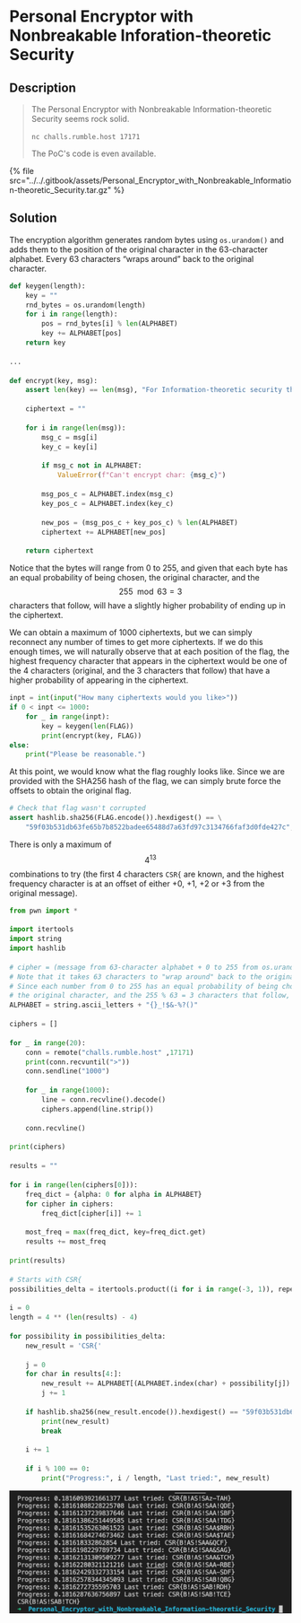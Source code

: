 # Personal Encryptor with Nonbreakable Inforation-theoretic Security

## Description

> The Personal Encryptor with Nonbreakable Information-theoretic Security seems rock solid.
>
> `nc challs.rumble.host 17171`
>
> The PoC's code is even available.

{% file src="../../.gitbook/assets/Personal_Encryptor_with_Nonbreakable_Information-theoretic_Security.tar.gz" %}

## Solution

The encryption algorithm generates random bytes using `os.urandom()` and adds them to the position of the original character in the 63-character alphabet. Every 63 characters “wraps around” back to the original character.

```python
def keygen(length):
    key = ""
    rnd_bytes = os.urandom(length)
    for i in range(length):
        pos = rnd_bytes[i] % len(ALPHABET)
        key += ALPHABET[pos]
    return key
    
...

def encrypt(key, msg):
    assert len(key) == len(msg), "For Information-theoretic security the key needs to be as long as the msg."

    ciphertext = ""

    for i in range(len(msg)):
        msg_c = msg[i]
        key_c = key[i]

        if msg_c not in ALPHABET:
            ValueError(f"Can't encrypt char: {msg_c}")

        msg_pos_c = ALPHABET.index(msg_c)
        key_pos_c = ALPHABET.index(key_c)

        new_pos = (msg_pos_c + key_pos_c) % len(ALPHABET)
        ciphertext += ALPHABET[new_pos]

    return ciphertext
```

Notice that the bytes will range from 0 to 255, and given that each byte has an equal probability of being chosen, the original character, and the $$255\mod{63}=3$$ characters that follow, will have a slightly higher probability of ending up in the ciphertext.

We can obtain a maximum of 1000 ciphertexts, but we can simply reconnect any number of times to get more ciphertexts. If we do this enough times, we will naturally observe that at each position of the flag, the highest frequency character that appears in the ciphertext would be one of the 4 characters (original, and the 3 characters that follow) that have a higher probability of appearing in the ciphertext.

```python
inpt = int(input("How many ciphertexts would you like>"))
if 0 < inpt <= 1000:
    for _ in range(inpt):
        key = keygen(len(FLAG))
        print(encrypt(key, FLAG))
else:
    print("Please be reasonable.")
```

At this point, we would know what the flag roughly looks like. Since we are provided with the SHA256 hash of the flag, we can simply brute force the offsets to obtain the original flag.

```python
# Check that flag wasn't corrupted
assert hashlib.sha256(FLAG.encode()).hexdigest() == \
    "59f03b531db63fe65b7b8522badee65488d7a63fd97c3134766faf3d0fde427c", "Flag Corrupt!"
```

There is only a maximum of $$4^{13}$$ combinations to try (the first 4 characters `CSR{` are known, and the highest frequency character is at an offset of either +0, +1, +2 or +3 from the original message).

```python
from pwn import *

import itertools
import string
import hashlib

# cipher = (message from 63-character alphabet + 0 to 255 from os.urandom()) % 63
# Note that it takes 63 characters to "wrap around" back to the original character
# Since each number from 0 to 255 has an equal probability of being chosen,
# the original character, and the 255 % 63 = 3 characters that follow, have a slightly higher chance of being chosen.
ALPHABET = string.ascii_letters + "{}_!$&-%?()"

ciphers = []

for _ in range(20):
    conn = remote("challs.rumble.host" ,17171)
    print(conn.recvuntil(">"))
    conn.sendline("1000")

    for _ in range(1000):
        line = conn.recvline().decode()
        ciphers.append(line.strip())

    conn.recvline()

print(ciphers)

results = ""

for i in range(len(ciphers[0])):
    freq_dict = {alpha: 0 for alpha in ALPHABET}
    for cipher in ciphers:
        freq_dict[cipher[i]] += 1

    most_freq = max(freq_dict, key=freq_dict.get)
    results += most_freq

print(results)

# Starts with CSR{
possibilities_delta = itertools.product((i for i in range(-3, 1)), repeat=len(results) - 4)

i = 0
length = 4 ** (len(results) - 4)

for possibility in possibilities_delta:
    new_result = 'CSR{'

    j = 0
    for char in results[4:]:
        new_result += ALPHABET[(ALPHABET.index(char) + possibility[j]) % len(ALPHABET)]
        j += 1
    
    if hashlib.sha256(new_result.encode()).hexdigest() == "59f03b531db63fe65b7b8522badee65488d7a63fd97c3134766faf3d0fde427c":
        print(new_result)
        break

    i += 1

    if i % 100 == 0:
        print("Progress:", i / length, "Last tried:", new_result)
```

![](<../../.gitbook/assets/image (79).png>)
